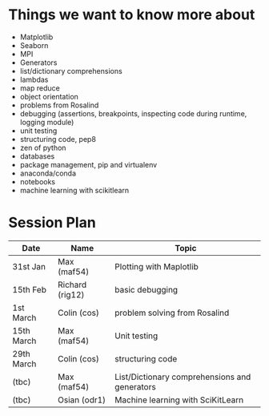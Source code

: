 # Things we want to know more about

* Matplotlib 
* Seaborn
* MPI
* Generators
* list/dictionary comprehensions
* lambdas
* map reduce
* object orientation
* problems from Rosalind
* debugging (assertions, breakpoints, inspecting code during runtime, logging module)
* unit testing
* structuring code, pep8 
* zen of python
* databases
* package management, pip and virtualenv
* anaconda/conda
* notebooks
* machine learning with scikitlearn 

# Session Plan

| Date | Name | Topic |
| ---- | ---- | ----- |
| 31st Jan | Max (maf54) | Plotting with Maplotlib |
| 15th Feb | Richard (rig12) | basic debugging |
| 1st March | Colin (cos) |  problem solving from Rosalind |
| 15th March | Max (maf54) | Unit testing |
| 29th March | Colin (cos) | structuring code |
| (tbc) | Max (maf54) |  List/Dictionary comprehensions and generators |
| (tbc) | Osian (odr1) | Machine learning with SciKitLearn |
